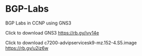 # BGP-Labs

BGP Labs in CCNP using GNS3

Click to download GNS3 https://rb.gy/ivy14e

Click to download c7200-advipservicesk9-mz.152-4.S5.image  https://rb.gy/u2iz6w
